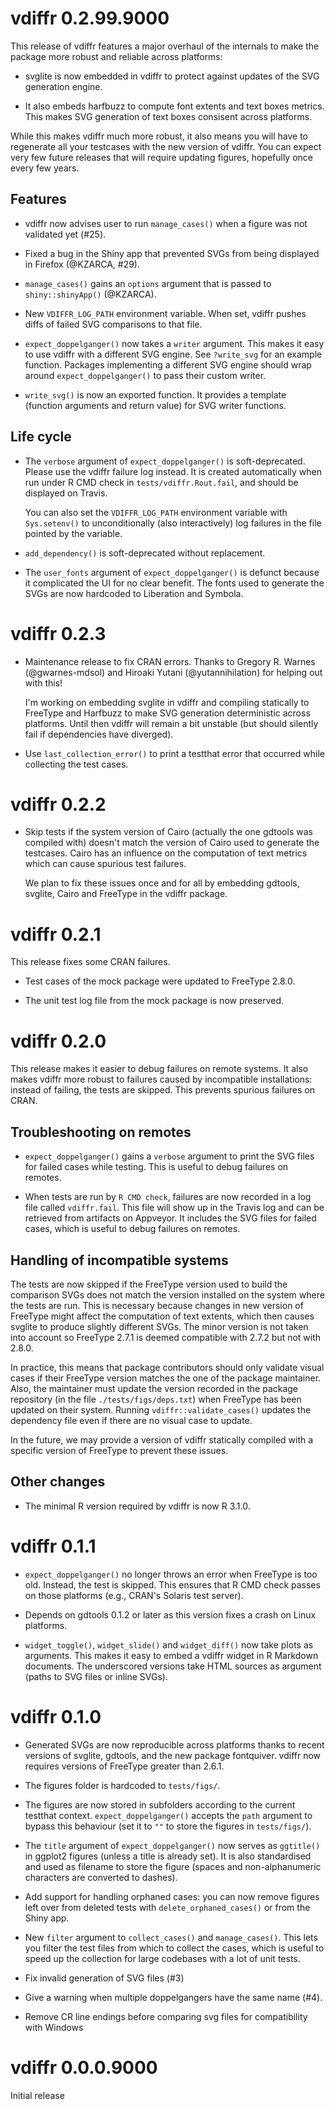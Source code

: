 
# vdiffr 0.2.99.9000

This release of vdiffr features a major overhaul of the internals to
make the package more robust and reliable across platforms:

* svglite is now embedded in vdiffr to protect against updates of the
  SVG generation engine.

* It also embeds harfbuzz to compute font extents and text boxes
  metrics. This makes SVG generation of text boxes consisent
  across platforms.

While this makes vdiffr much more robust, it also means you will have
to regenerate all your testcases with the new version of vdiffr. You
can expect very few future releases that will require updating
figures, hopefully once every few years.


## Features

* vdiffr now advises user to run `manage_cases()` when a figure was
  not validated yet (#25).

* Fixed a bug in the Shiny app that prevented SVGs from being
  displayed in Firefox (@KZARCA, #29).

* `manage_cases()` gains an `options` argument that is passed to
  `shiny::shinyApp()` (@KZARCA).

* New `VDIFFR_LOG_PATH` environment variable. When set, vdiffr pushes
  diffs of failed SVG comparisons to that file.

* `expect_doppelganger()` now takes a `writer` argument. This makes it
  easy to use vdiffr with a different SVG engine. See `?write_svg` for
  an example function. Packages implementing a different SVG engine
  should wrap around `expect_doppelganger()` to pass their custom
  writer.

* `write_svg()` is now an exported function. It provides a template
  (function arguments and return value) for SVG writer functions.


## Life cycle

* The `verbose` argument of `expect_doppelganger()` is
  soft-deprecated. Please use the vdiffr failure log instead. It is
  created automatically when run under R CMD check in
  `tests/vdiffr.Rout.fail`, and should be displayed on Travis.

  You can also set the `VDIFFR_LOG_PATH` environment variable with
  `Sys.setenv()` to unconditionally (also interactively) log failures
  in the file pointed by the variable.

* `add_dependency()` is soft-deprecated without replacement.

* The `user_fonts` argument of `expect_doppelganger()` is defunct
  because it complicated the UI for no clear benefit. The fonts used
  to generate the SVGs are now hardcoded to Liberation and Symbola.


# vdiffr 0.2.3

* Maintenance release to fix CRAN errors. Thanks to Gregory R. Warnes
  (@gwarnes-mdsol) and Hiroaki Yutani (@yutannihilation) for helping
  out with this!

  I'm working on embedding svglite in vdiffr and compiling statically
  to FreeType and Harfbuzz to make SVG generation deterministic across
  platforms. Until then vdiffr will remain a bit unstable (but should
  silently fail if dependencies have diverged).

* Use `last_collection_error()` to print a testthat error that
  occurred while collecting the test cases.


# vdiffr 0.2.2

* Skip tests if the system version of Cairo (actually the one gdtools
  was compiled with) doesn't match the version of Cairo used to
  generate the testcases. Cairo has an influence on the computation of
  text metrics which can cause spurious test failures.

  We plan to fix these issues once and for all by embedding gdtools,
  svglite, Cairo and FreeType in the vdiffr package.


# vdiffr 0.2.1

This release fixes some CRAN failures.

* Test cases of the mock package were updated to FreeType 2.8.0.

* The unit test log file from the mock package is now preserved.


# vdiffr 0.2.0

This release makes it easier to debug failures on remote systems. It
also makes vdiffr more robust to failures caused by incompatible
installations: instead of failing, the tests are skipped. This
prevents spurious failures on CRAN.


## Troubleshooting on remotes

* `expect_doppelganger()` gains a `verbose` argument to print the
  SVG files for failed cases while testing. This is useful to debug
  failures on remotes.

* When tests are run by `R CMD check`, failures are now recorded in a
  log file called `vdiffr.fail`. This file will show up in the Travis
  log and can be retrieved from artifacts on Appveyor. It includes the
  SVG files for failed cases, which is useful to debug failures on
  remotes.


## Handling of incompatible systems

The tests are now skipped if the FreeType version used to build the
comparison SVGs does not match the version installed on the system
where the tests are run. This is necessary because changes in new
version of FreeType might affect the computation of text extents,
which then causes svglite to produce slightly different SVGs. The
minor version is not taken into account so FreeType 2.7.1 is deemed
compatible with 2.7.2 but not with 2.8.0.

In practice, this means that package contributors should only
validate visual cases if their FreeType version matches the one of
the package maintainer. Also, the maintainer must update the version
recorded in the package repository (in the file
`./tests/figs/deps.txt`) when FreeType has been updated on their
system. Running `vdiffr::validate_cases()` updates the dependency
file even if there are no visual case to update.

In the future, we may provide a version of vdiffr statically
compiled with a specific version of FreeType to prevent these issues.


## Other changes

* The minimal R version required by vdiffr is now R 3.1.0.


# vdiffr 0.1.1

* `expect_doppelganger()` no longer throws an error when FreeType is
  too old. Instead, the test is skipped. This ensures that R CMD check
  passes on those platforms (e.g., CRAN's Solaris test server).

* Depends on gdtools 0.1.2 or later as this version fixes a crash on
  Linux platforms.

* `widget_toggle()`, `widget_slide()` and `widget_diff()` now take
  plots as arguments. This makes it easy to embed a vdiffr widget in
  R Markdown documents. The underscored versions take HTML sources as
  argument (paths to SVG files or inline SVGs).


# vdiffr 0.1.0

* Generated SVGs are now reproducible across platforms thanks to
  recent versions of svglite, gdtools, and the new package fontquiver.
  vdiffr now requires versions of FreeType greater than 2.6.1.

* The figures folder is hardcoded to `tests/figs/`.

* The figures are now stored in subfolders according to the current
  testthat context. `expect_doppelganger()` accepts the `path`
  argument to bypass this behaviour (set it to `""` to store the
  figures in `tests/figs/`).

* The `title` argument of `expect_doppelganger()` now serves as
  `ggtitle()` in ggplot2 figures (unless a title is already set). It
  is also standardised and used as filename to store the figure
  (spaces and non-alphanumeric characters are converted to dashes).

* Add support for handling orphaned cases: you can now remove figures
  left over from deleted tests with `delete_orphaned_cases()` or from
  the Shiny app.

* New `filter` argument to `collect_cases()` and `manage_cases()`.
  This lets you filter the test files from which to collect the cases,
  which is useful to speed up the collection for large codebases with
  a lot of unit tests.

* Fix invalid generation of SVG files (#3)

* Give a warning when multiple doppelgangers have the same name (#4).

* Remove CR line endings before comparing svg files for compatibility
  with Windows


# vdiffr 0.0.0.9000

Initial release
